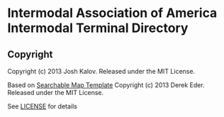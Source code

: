 # Intermodal Association of America Intermodal Terminal Directory


## Copyright

Copyright (c) 2013 Josh Kalov. Released under the MIT License.

Based on [Searchable Map Template](https://github.com/derekeder/FusionTable-Map-Template/) Copyright (c) 2013 Derek Eder. Released under the MIT License.

See [LICENSE](https://github.com/derekeder/FusionTable-Map-Template/blob/master/LICENSE) for details 


